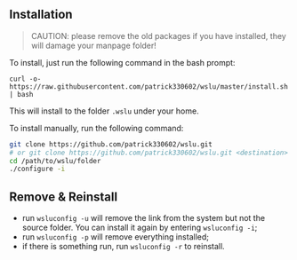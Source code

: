 ## Installation

> CAUTION: please remove the old packages if you have installed, they will damage your manpage folder!

To install, just run the following command in the bash prompt:

`curl -o- https://raw.githubusercontent.com/patrick330602/wslu/master/install.sh | bash`

This will install to the folder `.wslu` under your home.

To install manually, run the following command:

```bash
git clone https://github.com/patrick330602/wslu.git
# or git clone https://github.com/patrick330602/wslu.git <destination> for your preferred destination
cd /path/to/wslu/folder
./configure -i
```

## Remove & Reinstall

- run `wsluconfig -u` will remove the link from the system but not the source folder. You can install it again by entering `wsluconfig -i`;
- run `wsluconfig -p` will remove everything installed;
- if there is something run, run `wsluconfig -r` to reinstall.
